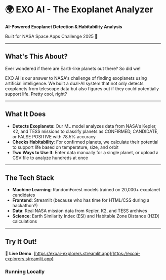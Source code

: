 # 🌍 EXO AI - The Exoplanet Analyzer

**AI-Powered Exoplanet Detection & Habitability Analysis**

Built for NASA Space Apps Challenge 2025 🚀

---

## What's This About?

Ever wondered if there are Earth-like planets out there? So did we! 

EXO AI is our answer to NASA's challenge of finding exoplanets using artificial intelligence. We built a dual-AI system that not only detects exoplanets from telescope data but also figures out if they could potentially support life. Pretty cool, right?

---

## What It Does

- **Detects Exoplanets**: Our ML model analyzes data from NASA's Kepler, K2, and TESS missions to classify planets as CONFIRMED, CANDIDATE, or FALSE POSITIVE with 78.5% accuracy
- **Checks Habitability**: For confirmed planets, we calculate their potential to support life based on temperature, size, and orbit
- **Two Ways to Use It**: Enter data manually for a single planet, or upload a CSV file to analyze hundreds at once

---

## The Tech Stack

- **Machine Learning**: RandomForest models trained on 20,000+ exoplanet candidates
- **Frontend**: Streamlit (because who has time for HTML/CSS during a hackathon?)
- **Data**: Real NASA mission data from Kepler, K2, and TESS archives
- **Science**: Earth Similarity Index (ESI) and Habitable Zone Distance (HZD) calculations

---

## Try It Out!

🔗 **Live Demo**: [https://exoai-explorers.streamlit.app](https://exoai-explorers.streamlit.app)

### Running Locally

